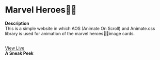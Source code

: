 # 	Marvel Heroes🦸‍♂️

<b>Description</b><br>
This is a simple website in which AOS (Animate On Scroll) and Animate.css library is used for animation of the marvel heroes🦸‍♂️image cards.

<br>
<a href="https://marvel-gallery.netlify.app/">View Live</a>

<br>
<b>A Sneak Peek</b>
<br>
<ol></ol>
